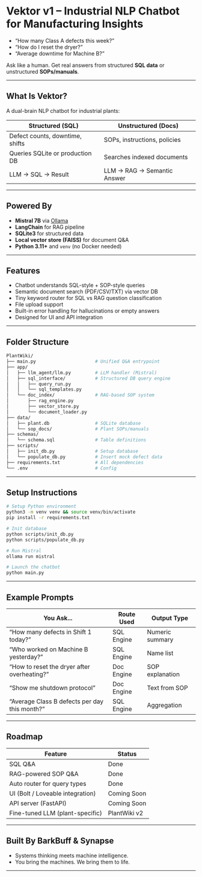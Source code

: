 # Vektor v1 – Industrial NLP Chatbot for Manufacturing Insights

- “How many Class A defects this week?”  
- “How do I reset the dryer?”  
- “Average downtime for Machine B?”  

Ask like a human. Get real answers from structured **SQL data** or unstructured **SOPs/manuals**.

---

## What Is Vektor?

A dual-brain NLP chatbot for industrial plants:

| Structured (SQL)                 | Unstructured (Docs)               |
| -------------------------------- | --------------------------------- |
| Defect counts, downtime, shifts  | SOPs, instructions, policies      |
| Queries SQLite or production DB  | Searches indexed documents        |
| LLM → SQL → Result               | LLM → RAG → Semantic Answer       |

---

## Powered By

- **Mistral 7B** via [Ollama](https://ollama.com/)
- **LangChain** for RAG pipeline
- **SQLite3** for structured data
- **Local vector store (FAISS)** for document Q&A
- **Python 3.11+** and `venv` (no Docker needed)

---

## Features

- Chatbot understands SQL-style + SOP-style queries
- Semantic document search (PDF/CSV/TXT) via vector DB
- Tiny keyword router for SQL vs RAG question classification
- File upload support
- Built-in error handling for hallucinations or empty answers
- Designed for UI and API integration

---

## Folder Structure

```bash
PlantWiki/
├── main.py                      # Unified Q&A entrypoint
├── app/
│   ├── llm_agent/llm.py         # LLM handler (Mistral)
│   ├── sql_interface/           # Structured DB query engine
│   │   ├── query_run.py
│   │   └── sql_templates.py
│   └── doc_index/               # RAG-based SOP system
│       ├── rag_engine.py
│       ├── vector_store.py
│       └── document_loader.py
├── data/
│   ├── plant.db                 # SQLite database
│   └── sop_docs/                # Plant SOPs/manuals
├── schemas/
│   └── schema.sql               # Table definitions
├── scripts/
│   ├── init_db.py               # Setup database
│   └── populate_db.py           # Insert mock defect data
├── requirements.txt             # All dependencies
└── .env                         # Config
````

---

## Setup Instructions

```bash
# Setup Python environment
python3 -m venv venv && source venv/bin/activate
pip install -r requirements.txt

# Init database
python scripts/init_db.py
python scripts/populate_db.py

# Run Mistral
ollama run mistral

# Launch the chatbot
python main.py
```

---

## Example Prompts

| You Ask...                                    | Route Used | Output Type     |
| --------------------------------------------- | ---------- | --------------- |
| “How many defects in Shift 1 today?”          | SQL Engine | Numeric summary |
| “Who worked on Machine B yesterday?”          | SQL Engine | Name list       |
| “How to reset the dryer after overheating?”   | Doc Engine | SOP explanation |
| “Show me shutdown protocol”                   | Doc Engine | Text from SOP   |
| “Average Class B defects per day this month?” | SQL Engine | Aggregation     |

---

## Roadmap

| Feature                           | Status       |
|-----------------------------------|--------------|
| SQL Q\&A                          | Done         |
| RAG-powered SOP Q\&A              | Done         |
| Auto router for query types       | Done         |
| UI (Bolt / Loveable integration)  | Coming Soon  |
| API server (FastAPI)              | Coming Soon  |
| Fine-tuned LLM (plant-specific)   | PlantWiki v2 |

---

## Built By **BarkBuff** & **Synapse**

- Systems thinking meets machine intelligence.
- You bring the machines. We bring them to life.

---
